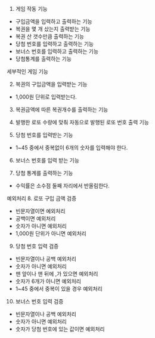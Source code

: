 1. 게임 작동 기능 
 - 구입금액을 입력하고 출력하는 기능
 - 복권을 몇 개 샀는지 출력받는 기능
 - 복권 산 갯수만큼 출력하는 기능
 - 당첨 번호를 입력하고 출력하는 기능
 - 보너스 번호를 입력하고 출력하는 기능
 - 당첨통계를 출력하는 기능 

세부적인 게임 기능

2. 복권의 구입금액을 입력받는 기능
- 1,000원 단위로 입력받는다.

3. 복권금액에 따른 복권개수를 출력하는 기능

4. 발행한 로또 수량에 맞춰 자동으로 발행된 로또 번호 출력 기능

5. 당첨 번호를 입력받는 기능
 - 1~45 중에서 중복없이 6개의 숫자를 입력해야 한다.

6. 보너스 번호를 입력 받는 기능 

7. 당첨 통계를 출력하는 기능
 - 수익률은 소수점 둘째 자리에서 반올림한다.

예외처리
8. 로또 구입 금액 검증
 - 빈문자열이면 예외처리
 - 공백이면 예외처리
 - 숫자가 아니면 예외처리
 - 1,000원 단위가 아니면 예외처리

9. 당첨 번호 입력 검증
 - 빈문자열이나 공백 예외처리
 - 숫자가 아니면 예외처리
 - 맨 앞이나 맨 뒤에 ,가 있으면 예외처리 
 - 숫자가 6개가 아니면 예외처리 
 - 1~45 중에서 중복이 있을 경우 예외처리
 
10. 보너스 번호 입력 검증
 - 빈문자열이나 공백 예외처리
 - 숫자가 아니면 예외처리
 - 숫자가 당첨 번호에 있는 값이면 예외처리
